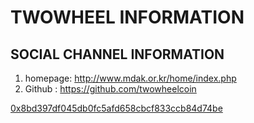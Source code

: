 # TWOWHEEL INFORMATION

## SOCIAL CHANNEL INFORMATION

1. homepage: <http://www.mdak.or.kr/home/index.php>
2. Github : <https://github.com/twowheelcoin>

[0x8bd397df045db0fc5afd658cbcf833ccb84d74be](https://scope.klaytn.com/token/0x8bd397df045db0fc5afd658cbcf833ccb84d74be)